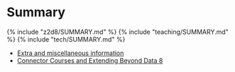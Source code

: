 # Summary

{% include "z2d8/SUMMARY.md" %}
{% include "teaching/SUMMARY.md" %}
{% include "tech/SUMMARY.md" %}

* [Extra and miscellaneous information](misc.md)
* [Connector Courses and Extending Beyond Data 8](connectors.md)
